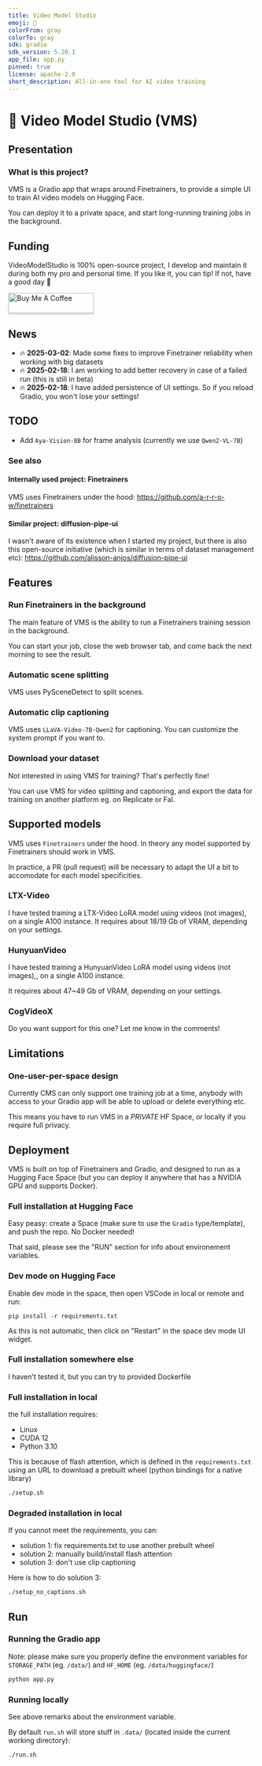 ```yaml
---
title: Video Model Studio
emoji: 🎥
colorFrom: gray
colorTo: gray
sdk: gradio
sdk_version: 5.20.1
app_file: app.py
pinned: true
license: apache-2.0
short_description: All-in-one tool for AI video training
---
```


# 🎥 Video Model Studio (VMS)

## Presentation

### What is this project?

VMS is a Gradio app that wraps around Finetrainers, to provide a simple UI to train AI video models on Hugging Face.

You can deploy it to a private space, and start long-running training jobs in the background.

## Funding

VideoModelStudio is 100% open-source project, I develop and maintain it during both my pro and personal time. If you like it, you can tip! If not, have a good day 🫶

<a href="https://www.buymeacoffee.com/flngr" target="_blank"><img src="https://www.buymeacoffee.com/assets/img/custom_images/orange_img.png" alt="Buy Me A Coffee" style="height: 41px !important;width: 174px !important;box-shadow: 0px 3px 2px 0px rgba(190, 190, 190, 0.5) !important;-webkit-box-shadow: 0px 3px 2px 0px rgba(190, 190, 190, 0.5) !important;" ></a>

## News
- 🔥 **2025-03-02**: Made some fixes to improve Finetrainer reliability when working with big datasets
- 🔥 **2025-02-18**: I am working to add better recovery in case of a failed run (this is still in beta)
- 🔥 **2025-02-18**: I have added persistence of UI settings. So if you reload Gradio, you won't lose your settings!

## TODO
- Add `Aya-Vision-8B` for frame analysis (currently we use `Qwen2-VL-7B`)

### See also

#### Internally used project: Finetrainers

VMS uses Finetrainers under the hood: https://github.com/a-r-r-o-w/finetrainers

#### Similar project: diffusion-pipe-ui

I wasn't aware of its existence when I started my project, but there is also this open-source initiative (which is similar in terms of dataset management etc): https://github.com/alisson-anjos/diffusion-pipe-ui

## Features

### Run Finetrainers in the background

The main feature of VMS is the ability to run a Finetrainers training session in the background.

You can start your job, close the web browser tab, and come back the next morning to see the result.

### Automatic scene splitting

VMS uses PySceneDetect to split scenes.

### Automatic clip captioning

VMS uses `LLaVA-Video-7B-Qwen2` for captioning. You can customize the system prompt if you want to.

### Download your dataset

Not interested in using VMS for training? That's perfectly fine!

You can use VMS for video splitting and captioning, and export the data for training on another platform eg. on Replicate or Fal.

## Supported models

VMS uses `Finetrainers` under the hood. In theory any model supported by Finetrainers should work in VMS.

In practice, a PR (pull request) will be necessary to adapt the UI a bit to accomodate for each model specificities.

### LTX-Video

I have tested training a LTX-Video LoRA model using videos (not images), on a single A100 instance.
It requires about 18/19 Gb of VRAM, depending on your settings.

### HunyuanVideo

I have tested training a HunyuanVideo LoRA model using videos (not images),, on a single A100 instance.

It requires about 47~49 Gb of VRAM, depending on your settings.

### CogVideoX

Do you want support for this one? Let me know in the comments!

## Limitations

### One-user-per-space design

Currently CMS can only support one training job at a time, anybody with access to your Gradio app will be able to upload or delete everything etc.

This means you have to run VMS in a *PRIVATE* HF Space, or locally if you require full privacy.

## Deployment

VMS is built on top of Finetrainers and Gradio, and designed to run as a Hugging Face Space (but you can deploy it anywhere that has a NVIDIA GPU and supports Docker).

### Full installation at Hugging Face

Easy peasy: create a Space (make sure to use the `Gradio` type/template), and push the repo. No Docker needed!

That said, please see the "RUN" section for info about environement variables.

### Dev mode on Hugging Face

Enable dev mode in the space, then open VSCode in local or remote and run:

```
pip install -r requirements.txt
```

As this is not automatic, then click on "Restart" in the space dev mode UI widget.

### Full installation somewhere else

I haven't tested it, but you can try to provided Dockerfile

### Full installation in local

the full installation requires:
- Linux
- CUDA 12
- Python 3.10

This is because of flash attention, which is defined in the `requirements.txt` using an URL to download a prebuilt wheel (python bindings for a native library)

```bash
./setup.sh
```

### Degraded installation in local

If you cannot meet the requirements, you can:

- solution 1: fix requirements.txt to use another prebuilt wheel
- solution 2: manually build/install flash attention
- solution 3: don't use clip captioning

Here is how to do solution 3:
```bash
./setup_no_captions.sh
```

## Run

### Running the Gradio app

Note: please make sure you properly define the environment variables for `STORAGE_PATH` (eg. `/data/`) and `HF_HOME` (eg. `/data/huggingface/`)

```bash
python app.py
```

### Running locally

See above remarks about the environment variable.

By default `run.sh` will store stuff in `.data/` (located inside the current working directory):

```bash
./run.sh
```
